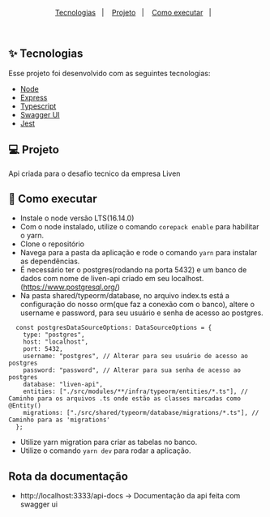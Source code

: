 <p align="center">
  <a href="#-tecnologias">Tecnologias</a>&nbsp;&nbsp;&nbsp;|&nbsp;&nbsp;&nbsp;
  <a href="#-projeto">Projeto</a>&nbsp;&nbsp;&nbsp;|&nbsp;&nbsp;&nbsp;
  <a href="#-como-executar">Como executar</a>&nbsp;&nbsp;&nbsp;|&nbsp;&nbsp;&nbsp;
</p>


<br>

## ✨ Tecnologias

Esse projeto foi desenvolvido com as seguintes tecnologias:

- [Node](https://nodejs.org/en/)
- [Express](https://expressjs.com/pt-br/)
- [Typescript](https://www.typescriptlang.org/)
- [Swagger UI](https://swagger.io/tools/swagger-ui/)
- [Jest](https://jestjs.io/pt-BR/)

## 💻 Projeto 

Api criada para o desafio tecnico da empresa Liven


## 🚀 Como executar

- Instale o node versão LTS(16.14.0)
- Com o node instalado, utilize o comando `corepack enable` para habilitar o yarn.
- Clone o repositório
- Navega para a pasta da aplicação e rode o comando `yarn` para instalar as dependências.
- É necessário ter o postgres(rodando na porta 5432) e um banco de dados com nome de liven-api criado em seu localhost.(https://www.postgresql.org/)
- Na pasta shared/typeorm/database, no arquivo index.ts está a configuração do nosso orm(que faz a conexão com o banco), altere o username e password, para seu usuário e senha de acesso ao postgres. 
```
  const postgresDataSourceOptions: DataSourceOptions = {
    type: "postgres",
    host: "localhost",
    port: 5432,
    username: "postgres", // Alterar para seu usuário de acesso ao postgres
    password: "password", // Alterar para sua senha de acesso ao postgres
    database: "liven-api",
    entities: ["./src/modules/**/infra/typeorm/entities/*.ts"], // Caminho para os arquivos .ts onde estão as classes marcadas como @Entity()
    migrations: ["./src/shared/typeorm/database/migrations/*.ts"], // Caminho para as 'migrations'
  };
```
- Utilize yarn migration para criar as tabelas no banco.
- Utilize o comando `yarn dev` para rodar a aplicação.

##  Rota da documentação
- http://localhost:3333/api-docs -> Documentação da api feita com swagger ui
